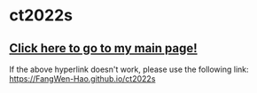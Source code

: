 # ct2022s

## [Click here to go to my main page!](https://FangWen-Hao.github.io/ct2022s)

If the above hyperlink doesn't work, please use the following link:
https://FangWen-Hao.github.io/ct2022s
